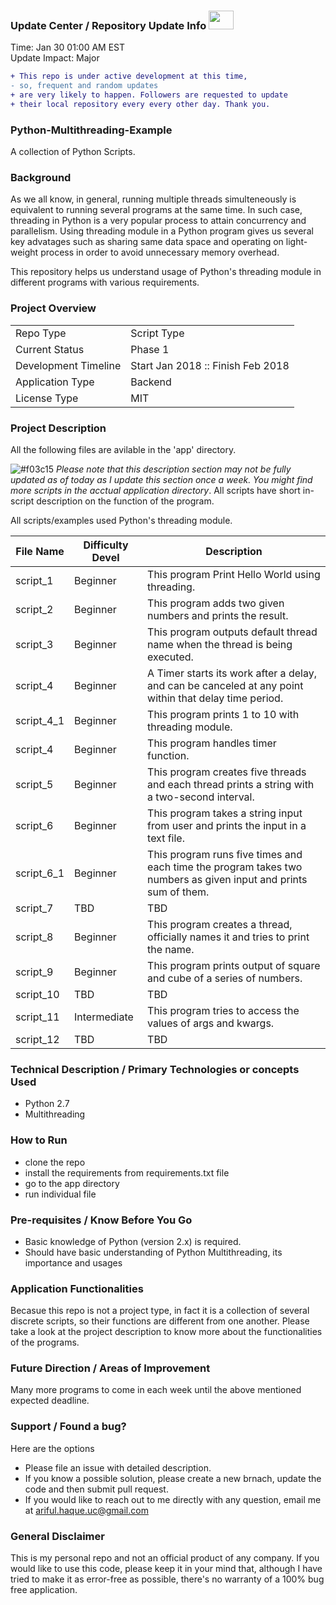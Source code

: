 ### Update Center / Repository Update Info <img src="https://user-images.githubusercontent.com/20999114/35537819-a71d5fc4-0519-11e8-9d1f-489ca7ed6822.gif" height="30" width="40"> 
Time: Jan 30 01:00 AM EST
<br />Update Impact: Major

```diff
+ This repo is under active development at this time,
- so, frequent and random updates
+ are very likely to happen. Followers are requested to update 
+ their local repository every every other day. Thank you. 
```

### Python-Multithreading-Example
A collection of Python Scripts.


### Background

As we all know, in general, running multiple threads simulteneously is equivalent to running several programs at the same time. In such case, threading in Python is a very popular process to attain concurrency and parallelism. Using threading module in a Python program gives us several key advatages such as sharing same data space and operating on light-weight process in order to avoid unnecessary memory overhead. 

This repository helps us understand usage of Python's threading module in different programs with various requirements. 


### Project Overview
|  |  |
| --- | --- |
| Repo Type | Script Type |
| Current Status | Phase 1 |
| Development Timeline | Start Jan 2018 :: Finish Feb 2018 |
| Application Type | Backend |
| License Type | MIT |


### Project Description  

All the following files are avilable in the 'app' directory.

![#f03c15](https://placehold.it/15/f03c15/000000?text=+)  *Please note that this description section may not be fully
updated as of today as I update this section once a week. You might find more scripts in the acctual application directory*. All scripts have short in-script description on the function of the program.


All scripts/examples used Python's threading module. 

| File Name | Difficulty Devel | Description |
| --- | --- | --- | 
| script_1 | Beginner | This program Print Hello World using threading. |
| script_2 | Beginner | This program adds two given numbers and prints the result. |
| script_3 | Beginner | This program outputs default thread name when the thread is being executed. |
| script_4 | Beginner | A Timer starts its work after a delay, and can be canceled at any point within that delay time period. |
| script_4_1 | Beginner | This program prints 1 to 10 with threading module. |
| script_4 | Beginner | This program handles timer function. |
| script_5 | Beginner | This program creates five threads and each thread prints a string with a two-second interval. |
| script_6 | Beginner | This program takes a string input from user and prints the input in a text file. |
| script_6_1 | Beginner | This program runs five times and each time the program takes two numbers as given input and prints sum of them. |
| script_7 | TBD | TBD |
| script_8 | Beginner | This program creates a thread, officially names it and tries to print the name. |
| script_9 | Beginner | This program prints output of square and cube of a series of numbers. |
| script_10 | TBD | TBD |
| script_11 | Intermediate | This program tries to access the values of args and kwargs. |
| script_12 | TBD | TBD |



### Technical Description / Primary Technologies or concepts Used
  - Python 2.7
  - Multithreading


### How to Run
  - clone the repo
  - install the requirements from requirements.txt file
  - go to the app directory
  - run individual file


### Pre-requisites / Know Before You Go
  - Basic knowledge of Python (version 2.x) is required.
  - Should have basic understanding of Python Multithreading, its importance and usages
  

### Application Functionalities
Becasue this repo is not a project type, in fact it is a collection of several discrete scripts, so their functions are different from one another. Please take a look at the project description to know more about the functionalities of the programs. 
  

### Future Direction / Areas of Improvement
Many more programs to come in each week until the above mentioned expected deadline. 


### Support / Found a bug?
Here are the options
  - Please file an issue with detailed description.
  - If you know a possible solution, please create a new brnach, update the code and then submit pull request.
  - If you would  like to reach out to me directly with any question, email me at ariful.haque.uc@gmail.com
  
  
### General Disclaimer 
This is my personal repo and not an official product of any company. If you would like to use this code, please keep it in your mind that, although I have tried to make it as error-free as possible, there's no warranty of a 100% bug free application. 
